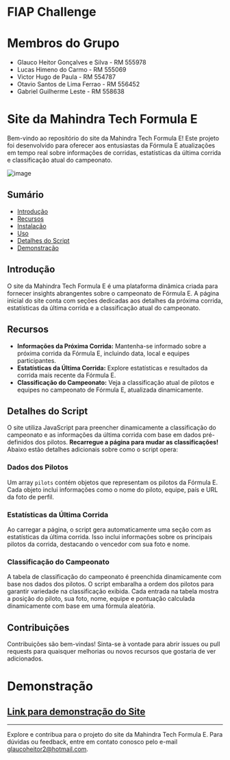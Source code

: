 # FIAP Challenge

# Membros do Grupo 
- Glauco Heitor Gonçalves e Silva - RM 555978
- Lucas Himeno do Carmo - RM 555069
- Victor Hugo de Paula - RM 554787
- Otavio Santos de Lima Ferrao - RM 556452
- Gabriel Guilherme Leste - RM 558638

# Site da Mahindra Tech Formula E

Bem-vindo ao repositório do site da Mahindra Tech Formula E! Este projeto foi desenvolvido para oferecer aos entusiastas da Fórmula E atualizações em tempo real sobre informações de corridas, estatísticas da última corrida e classificação atual do campeonato.


![image](https://github.com/engenheiross/FIAP-Challenge/assets/136825566/1ae3f77e-9fb0-4bfd-a67b-250c4bb7b153)


## Sumário

- [Introdução](#introdução)
- [Recursos](#recursos)
- [Instalação](#instalação)
- [Uso](#uso)
- [Detalhes do Script](#detalhes-do-script)
- [Demonstração](#demonstração)

## Introdução

O site da Mahindra Tech Formula E é uma plataforma dinâmica criada para fornecer insights abrangentes sobre o campeonato de Fórmula E. A página inicial do site conta com seções dedicadas aos detalhes da próxima corrida, estatísticas da última corrida e a classificação atual do campeonato.

## Recursos

- **Informações da Próxima Corrida:** Mantenha-se informado sobre a próxima corrida da Fórmula E, incluindo data, local e equipes participantes.
- **Estatísticas da Última Corrida:** Explore estatísticas e resultados da corrida mais recente da Fórmula E.
- **Classificação do Campeonato:** Veja a classificação atual de pilotos e equipes no campeonato de Fórmula E, atualizada dinamicamente.

## Detalhes do Script

O site utiliza JavaScript para preencher dinamicamente a classificação do campeonato e as informações da última corrida com base em dados pré-definidos dos pilotos. <b>Recarregue a página para mudar as classificações!</b> Abaixo estão detalhes adicionais sobre como o script opera:

### Dados dos Pilotos

Um array `pilots` contém objetos que representam os pilotos da Fórmula E. Cada objeto inclui informações como o nome do piloto, equipe, país e URL da foto de perfil.

### Estatísticas da Última Corrida

Ao carregar a página, o script gera automaticamente uma seção com as estatísticas da última corrida. Isso inclui informações sobre os principais pilotos da corrida, destacando o vencedor com sua foto e nome.

### Classificação do Campeonato

A tabela de classificação do campeonato é preenchida dinamicamente com base nos dados dos pilotos. O script embaralha a ordem dos pilotos para garantir variedade na classificação exibida. Cada entrada na tabela mostra a posição do piloto, sua foto, nome, equipe e pontuação calculada dinamicamente com base em uma fórmula aleatória.

## Contribuições

Contribuições são bem-vindas! Sinta-se à vontade para abrir issues ou pull requests para quaisquer melhorias ou novos recursos que gostaria de ver adicionados.

# Demonstração
## [Link para demonstração do Site](https://engenheiross.github.io/FIAP-Challenge/)

---

Explore e contribua para o projeto do site da Mahindra Tech Formula E. Para dúvidas ou feedback, entre em contato conosco pelo e-mail [glaucoheitor2@hotmail.com](mailto:glaucoheitor2@hotmail.com).
